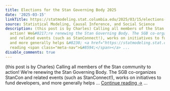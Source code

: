 ```yaml
---
title: Elections for the Stan Governing Body 2025
date: '2025-03-15'
linkTitle: https://statmodeling.stat.columbia.edu/2025/03/15/elections-for-the-stan-governing-body-2025/
source: Statistical Modeling, Causal Inference, and Social Science
description: (this post is by Charles) Calling all members of the Stan community to
  action! We&#8217;re renewing the Stan Governing Body. The SGB co-organizes StanCon
  and related events (such as StanConnect!), works on initiatives to fund developers,
  and more generally helps &#8230; <a href="https://statmodeling.stat.columbia.edu/2025/03/15/elections-for-the-stan-governing-body-2025/">Continue
  reading <span class="meta-nav">&#8594;</span></a> ...
disable_comments: true
---
```

(this post is by Charles) Calling all members of the Stan community to action! We&#8217;re renewing the Stan Governing Body. The SGB co-organizes StanCon and related events (such as StanConnect!), works on initiatives to fund developers, and more generally helps &#8230; <a href="https://statmodeling.stat.columbia.edu/2025/03/15/elections-for-the-stan-governing-body-2025/">Continue reading <span class="meta-nav">&#8594;</span></a> ...